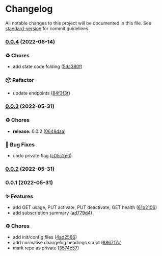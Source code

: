 # Changelog

All notable changes to this project will be documented in this file. See [standard-version](https://github.com/conventional-changelog/standard-version) for commit guidelines.

### [0.0.4](https://github.com/KL-Engineering/factory-subscriptions-api-client/branches/compare/v0.0.4%0Dv0.0.3) (2022-06-14)


### ♻️ Chores

* add state code folding ([5dc380f](https://github.com/KL-Engineering/factory-subscriptions-api-client/commits/5dc380f592e023f47b6eb0aa5c15526704ef7df9))


### 📦 Refactor

* update endpoints ([84f3f3f](https://github.com/KL-Engineering/factory-subscriptions-api-client/commits/84f3f3fb9bae58d69bc9bdda5897b8742285afa9))

### [0.0.3](https://github.com/KL-Engineering/factory-subscriptions-api-client/branches/compare/v0.0.3%0Dv0.0.1) (2022-05-31)


### ♻️ Chores

* **release:** 0.0.2 ([0648daa](https://github.com/KL-Engineering/factory-subscriptions-api-client/commits/0648daa48f1e61d070bc8a8f612e880d9be2559c))


### 🐛 Bug Fixes

* undo private flag ([c05c2e6](https://github.com/KL-Engineering/factory-subscriptions-api-client/commits/c05c2e6b16985f43232627b9b369644d32080ac2))

### [0.0.2](https://github.com/KL-Engineering/factory-subscriptions-api-client/branches/compare/v0.0.2%0Dv0.0.1) (2022-05-31)

### 0.0.1 (2022-05-31)


### ✨ Features

* add GET usage, PUT activate, PUT deactivate, GET health ([61b2106](https://github.com/KL-Engineering/factory-subscriptions-api-client/commits/61b21068a10cd7c7964f7f29f2181eaa7166da6f))
* add subscription summary ([ad779d4](https://github.com/KL-Engineering/factory-subscriptions-api-client/commits/ad779d46db2febc5ca49ebaf957c0e62029b0f3e))


### ♻️ Chores

* add init/config files ([4ad2566](https://github.com/KL-Engineering/factory-subscriptions-api-client/commits/4ad2566e2fc9d666300a442e97220c2f2d0fd1b2))
* add normalise changelog headings script ([886717c](https://github.com/KL-Engineering/factory-subscriptions-api-client/commits/886717cd9fb625958bf304cebf04b95c4d82adb8))
* mark repo as private ([3574c57](https://github.com/KL-Engineering/factory-subscriptions-api-client/commits/3574c57201ba9ed6f60a3e436abd93bbd4a2d71e))
